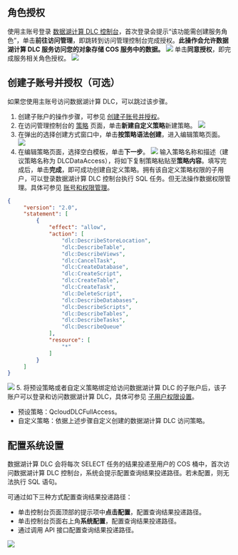 ## 角色授权
使用主账号登录 [数据湖计算 DLC 控制台](https://console.cloud.tencent.com/dlc)，首次登录会提示“该功能需创建服务角色”，单击**前往访问管理**，即跳转到访问管理控制台完成授权。**此操作会允许数据湖计算 DLC 服务访问您的对象存储 COS 服务中的数据。**
![](https://main.qcloudimg.com/raw/5b14636e6135a71ce29541f4bb864c86.png)
单击**同意授权**，即完成服务相关角色授权。
![](https://main.qcloudimg.com/raw/a9c4a519fa8943a92940cb896fd508c2.png)


## 创建子账号并授权（可选）
如果您使用主账号访问数据湖计算 DLC，可以跳过该步骤。
1. 创建子账户的操作步骤，可参见 [创建子账号并授权](https://cloud.tencent.com/document/product/598/54458)。
2. 在访问管理控制台的 [策略](https://console.cloud.tencent.com/cam/policy) 页面，单击**新建自定义策略**新建策略。
![](https://main.qcloudimg.com/raw/91bf29a268ad4a93c851055f704ebab1.png)
3. 在弹出的选择创建方式窗口中，单击**按策略语法创建**，进入编辑策略页面。
![](https://main.qcloudimg.com/raw/19cc0383ea0718b0da516f9d9f01e5ae.png)
4. 在编辑策略页面，选择空白模板，单击**下一步**。
![](https://main.qcloudimg.com/raw/04297925d0956f7d4c2e055f62ef4ce8.png)
输入策略名称和描述（建议策略名称为 DLCDataAccess），将如下复制策略粘贴至**策略内容**。填写完成后，单击**完成**，即可成功创建自定义策略。拥有该自定义策略权限的子用户，可以登录数据湖计算 DLC 控制台执行 SQL 任务。但无法操作数据权限管理。具体可参见 [账号和权限管理]()。
```json
{
	 "version": "2.0",
	 "statement": [
		 {
			 "effect": "allow",
			 "action": [
				 "dlc:DescribeStoreLocation",
				 "dlc:DescribeTable",
				 "dlc:DescribeViews",
				 "dlc:CancelTask",
				 "dlc:CreateDatabase",
				 "dlc:CreateScript",
				 "dlc:CreateTable",
				 "dlc:CreateTask",
				 "dlc:DeleteScript",
				 "dlc:DescribeDatabases",
				 "dlc:DescribeScripts",
				 "dlc:DescribeTables",
				 "dlc:DescribeTasks",
				 "dlc:DescribeQueue"
			 ],
			 "resource": [
				 "*"
			 ]
		 }
	 ]
}
```
![](https://main.qcloudimg.com/raw/f623bbe2304ee557940b46ca017211a3.png)
5. 将预设策略或者自定义策略绑定给访问数据湖计算 DLC 的子账户后，该子账户可以登录和访问数据湖计算 DLC，具体可参见 [子用户权限设置](https://cloud.tencent.com/document/product/598/36256)。
 - 预设策略：QcloudDLCFullAccess。
 - 自定义策略：依据上述步骤自定义创建的数据湖计算 DLC 访问策略。

## 配置系统设置
数据湖计算 DLC 会将每次 SELECT 任务的结果投递至用户的 COS 桶中，首次访问数据湖计算 DLC 控制台，系统会提示配置查询结果投递路径。若未配置，则无法执行 SQL 语句。

可通过如下三种方式配置查询结果投递路径：
- 单击控制台页面顶部的提示项中**点击配置**，配置查询结果投递路径。
- 单击控制台页面右上角**系统配置**，配置查询结果投递路径。
- 通过调用 API 接口配置查询结果投递路径。

![](https://main.qcloudimg.com/raw/3aa423b63b244a3e110295cd8355bcff.png)
